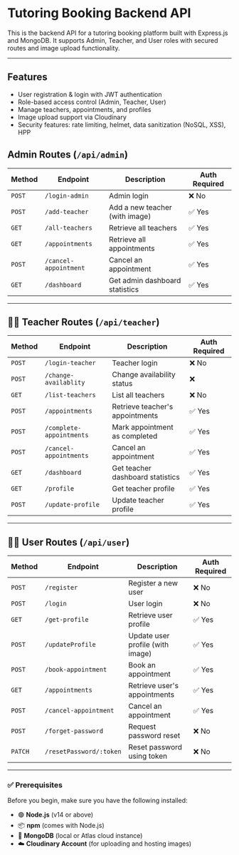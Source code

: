 # Tutoring Booking Backend API

This is the backend API for a tutoring booking platform built with Express.js and MongoDB. It supports Admin, Teacher, and User roles with secured routes and image upload functionality.

---

## Features

- User registration & login with JWT authentication  
- Role-based access control (Admin, Teacher, User)  
- Manage teachers, appointments, and profiles  
- Image upload support via Cloudinary  
- Security features: rate limiting, helmet, data sanitization (NoSQL, XSS), HPP






## Admin Routes (`/api/admin`)

| Method | Endpoint               | Description                         | Auth Required |
|--------|------------------------|-----------------------------------|---------------|
| `POST` | `/login-admin`         | Admin login                       | ❌ No         |
| `POST` | `/add-teacher`         | Add a new teacher (with image)    | ✅ Yes        |
| `GET`  | `/all-teachers`        | Retrieve all teachers              | ✅ Yes        |
| `GET`  | `/appointments`        | Retrieve all appointments          | ✅ Yes        |
| `POST` | `/cancel-appointment`  | Cancel an appointment              | ✅ Yes        |
| `GET`  | `/dashboard`           | Get admin dashboard statistics     | ✅ Yes        |

---

## 👨‍🏫 Teacher Routes (`/api/teacher`)


| Method | Endpoint                | Description                         | Auth Required         |
|--------|-------------------------|-----------------------------------|-----------------------|
| `POST` | `/login-teacher`        | Teacher login                     | ❌ No                 |
| `POST` | `/change-availablity`   | Change availability status        |  ❌                   |
| `GET`  | `/list-teachers`        | List all teachers                 | ❌ No                 |
| `POST` | `/appointments`         | Retrieve teacher's appointments   | ✅ Yes                |
| `POST` | `/complete-appointments`| Mark appointment as completed     | ✅ Yes                |
| `POST` | `/cancel-appointments`  | Cancel an appointment             | ✅ Yes                |
| `GET`  | `/dashboard`            | Get teacher dashboard statistics  | ✅ Yes                |
| `GET`  | `/profile`              | Get teacher profile               | ✅ Yes                |
| `POST` | `/update-profile`       | Update teacher profile            | ✅ Yes                |

---

##  👨‍🎓 User Routes (`/api/user`)

| Method | Endpoint                | Description                      | Auth Required |
|--------|-------------------------|--------------------------------|---------------|
| `POST` | `/register`             | Register a new user             | ❌ No         |
| `POST` | `/login`                | User login                     | ❌ No         |
| `GET`  | `/get-profile`          | Retrieve user profile           | ✅ Yes        |
| `POST` | `/updateProfile`        | Update user profile (with image)| ✅ Yes        |
| `POST` | `/book-appointment`     | Book an appointment            | ✅ Yes        |
| `GET`  | `/appointments`         | Retrieve user's appointments    | ✅ Yes        |
| `POST` | `/cancel-appointment`   | Cancel an appointment          | ✅ Yes        |
| `POST` | `/forget-password`      | Request password reset         | ❌ No         |
| `PATCH`| `/resetPassword/:token` | Reset password using token      | ❌ No         |

---



### ✅ Prerequisites

Before you begin, make sure you have the following installed:

- 🟢 **Node.js** (v14 or above)  
- 📦 **npm** (comes with Node.js)  
- 🍃 **MongoDB** (local or Atlas cloud instance)  
- ☁️ **Cloudinary Account** (for uploading and hosting images)




